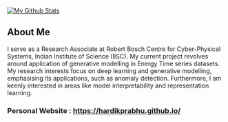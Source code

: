 [![My Github Stats](https://awesome-github-stats.azurewebsites.net/user-stats/hardikprabhu?cardType=github&theme=city-lights&preferLogin=false)](https://git.io/awesome-stats-card)

## About Me
I serve as a Research Associate at Robert Bosch Centre for Cyber-Physical Systems, Indian Institute of Science (IISC). My current project revolves around application of generative modelling in Energy Time series datasets.
My research interests focus on deep learning and generative modelling, emphasising its applications, such as anomaly detection. Furthermore, I am keenly interested in areas like model interpretability and representation learning.


### Personal Website : https://hardikprabhu.github.io/
<!---
HardikPrabhu/HardikPrabhu is a ✨ special ✨ repository because its `README.md` (this file) appears on your GitHub profile.
You can click the Preview link to take a look at your changes.
--->


